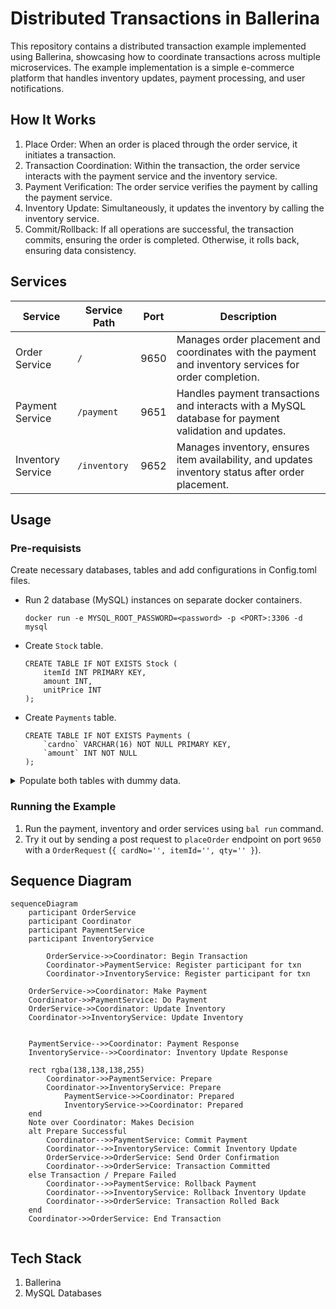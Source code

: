 # Distributed Transactions in Ballerina

This repository contains a distributed transaction example implemented using Ballerina, showcasing how to coordinate transactions across multiple microservices. The example implementation is a simple e-commerce platform that handles inventory updates, payment processing, and user notifications.

## How It Works
1. Place Order: When an order is placed through the order service, it initiates a transaction.
2. Transaction Coordination: Within the transaction, the order service interacts with the payment service and the inventory service.
3. Payment Verification: The order service verifies the payment by calling the payment service.
4. Inventory Update: Simultaneously, it updates the inventory by calling the inventory service.
5. Commit/Rollback: If all operations are successful, the transaction commits, ensuring the order is completed. Otherwise, it rolls back, ensuring data consistency.

## Services

| Service            | Service Path | Port | Description                                                                                            |
|--------------------|--------------|------|--------------------------------------------------------------------------------------------------------|
| Order Service      | `/`          | 9650 | Manages order placement and coordinates with the payment and inventory services for order completion. |
| Payment Service    | `/payment`   | 9651 | Handles payment transactions and interacts with a MySQL database for payment validation and updates.  |
| Inventory Service  | `/inventory` | 9652 | Manages inventory, ensures item availability, and updates inventory status after order placement.   |

## Usage

### Pre-requisists 
Create necessary databases, tables and add configurations in Config.toml files.

- Run 2 database (MySQL) instances on separate docker containers.

    ```
    docker run -e MYSQL_ROOT_PASSWORD=<password> -p <PORT>:3306 -d mysql
    ```
- Create `Stock` table.
    ```
    CREATE TABLE IF NOT EXISTS Stock (
        itemId INT PRIMARY KEY,
        amount INT,
        unitPrice INT
    );
    ```
- Create `Payments` table.
    ```
    CREATE TABLE IF NOT EXISTS Payments (
        `cardno` VARCHAR(16) NOT NULL PRIMARY KEY,
        `amount` INT NOT NULL
    );
    ```
<details> 
<summary>Populate both tables with dummy data.</summary>

```
INSERT INTO `Stock`
    (`itemId`, `amount`, `unitPrice`)
    VALUES
    (1, 100, 20),
    (2, 150, 25),
    (3, 200, 18),
    (4, 10, 60);
```
```
INSERT INTO `Payments`
    (`cardno`, `amount`)
    VALUES
    ('card1', 1000),
    ('card2', 2000),
    ('card3', 5000);
```
</details>

### Running the Example
1. Run the payment, inventory and order services using `bal run` command.
2. Try it out by sending a post request to `placeOrder` endpoint on port `9650` with a `OrderRequest`
       (```
       {
           cardNo='',
           itemId='',
           qty=''
       }
       ```).

## Sequence Diagram

```mermaid
sequenceDiagram
    participant OrderService
    participant Coordinator
    participant PaymentService
    participant InventoryService
 
        OrderService->>Coordinator: Begin Transaction
        Coordinator->PaymentService: Register participant for txn
        Coordinator->InventoryService: Register participant for txn
    
    OrderService->>Coordinator: Make Payment
    Coordinator->>PaymentService: Do Payment
    OrderService->>Coordinator: Update Inventory
    Coordinator->>InventoryService: Update Inventory


    PaymentService-->>Coordinator: Payment Response
    InventoryService-->>Coordinator: Inventory Update Response
    
    rect rgba(138,138,138,255)
        Coordinator->>PaymentService: Prepare
        Coordinator->>InventoryService: Prepare
            PaymentService->>Coordinator: Prepared
            InventoryService->>Coordinator: Prepared
    end
    Note over Coordinator: Makes Decision    
    alt Prepare Successful
        Coordinator-->>PaymentService: Commit Payment
        Coordinator-->>InventoryService: Commit Inventory Update
        OrderService->>OrderService: Send Order Confirmation        
        Coordinator-->>OrderService: Transaction Committed
    else Transaction / Prepare Failed
        Coordinator-->>PaymentService: Rollback Payment
        Coordinator-->>InventoryService: Rollback Inventory Update
        Coordinator-->>OrderService: Transaction Rolled Back
    end
    Coordinator->>OrderService: End Transaction
    
```

## Tech Stack
1. Ballerina
2. MySQL Databases

